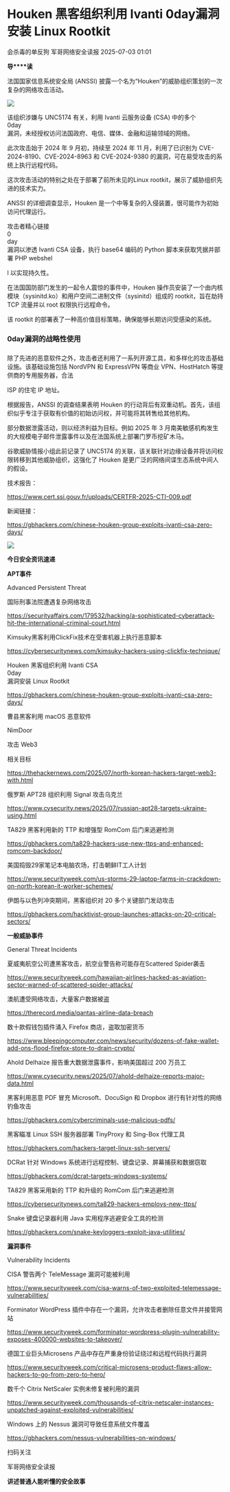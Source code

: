 #  Houken 黑客组织利用 Ivanti 0day漏洞安装 Linux Rootkit  
会杀毒的单反狗  军哥网络安全读报   2025-07-03 01:01  
  
**导****读**  
  
  
  
法国国家信息系统安全局 (ANSSI) 披露一个名为“Houken”的威胁组织策划的一次复杂的网络攻击活动。  
  
![](https://mmbiz.qpic.cn/mmbiz_png/AnRWZJZfVaGickubYlK8ErsXLiaUH79OYmz38jfXJS9O7ulGAabvF78IibVDD7noepmyQt4KpuEbO7OzZK7qqFVibw/640?wx_fmt=png&from=appmsg "")  
  
  
该组织涉嫌与 UNC5174 有关，利用 Ivanti 云服务设备 (CSA) 中的多个  
0day  
漏洞，未经授权访问法国政府、电信、媒体、金融和运输领域的网络。  
  
  
此次攻击始于 2024 年 9 月初，持续至 2024 年 11 月，利用了已识别为 CVE-2024-8190、CVE-2024-8963 和 CVE-2024-9380 的漏洞，可在易受攻击的系统上执行远程代码。  
  
  
这次攻击活动的特别之处在于部署了前所未见的Linux rootkit，展示了威胁组织先进的技术实力。  
  
  
ANSSI 的详细调查显示，Houken 是一个中等复杂的入侵装置，很可能作为初始访问代理运行。  
  
  
攻击者精心链接  
0  
day  
漏洞以渗透 Ivanti CSA 设备，执行 base64 编码的 Python 脚本来获取凭据并部署 PHP webshel  
  
l 以实现持久性。  
  
  
在法国国防部门发生的一起令人震惊的事件中，Houken 操作员安装了一个由内核模块（sysinitd.ko）和用户空间二进制文件（sysinitd）组成的 rootkit，旨在劫持 TCP 流量并以 root 权限执行远程命令。  
  
  
该 rootkit 的部署表了一种高价值目标策略，确保能够长期访问受感染的系统。  
  
### 0day漏洞的战略性使用  
###   
  
除了先进的恶意软件之外，攻击者还利用了一系列开源工具，和多样化的攻击基础设施。该基础设施包括 NordVPN 和 ExpressVPN 等商业 VPN、HostHatch 等提供商的专用服务器，合法  
  
ISP 的住宅 IP 地址。  
  
  
根据报告，ANSSI 的调查结果表明 Houken 的行动背后有双重动机。首先，该组织似乎专注于获取有价值的初始访问权，并可能将其转售给其他机构。  
  
  
部分数据泄露活动，则以经济利益为目标。例如 2025 年 3 月南美敏感机构发生的大规模电子邮件泄露事件以及在法国系统上部署门罗币挖矿木马。  
  
  
谷歌威胁情报小组此前记录了 UNC5174 的关联，该关联针对边缘设备并将访问权限转移到其他威胁组织，这强化了 Houken 是更广泛的网络间谍生态系统中间人的假设。  
  
  
技术报告：  
  
https://www.cert.ssi.gouv.fr/uploads/CERTFR-2025-CTI-009.pdf  
  
  
新闻链接：  
  
https://gbhackers.com/chinese-houken-group-exploits-ivanti-csa-zero-days/  
  
![](https://mmbiz.qpic.cn/mmbiz_svg/McYMgia19V0WHlibFPFtGclHY120OMhgwDUwJeU5D8KY3nARGC1mBpGMlExuV3bibicibJqMzAHnDDlNa5SZaUeib46xSzdeKIzoJA/640?wx_fmt=svg "")  
  
**今日安全资讯速递**  
  
  
  
**APT事件**  
  
  
Advanced Persistent Threat  
  
国际刑事法院遭遇复杂网络攻击  
  
https://securityaffairs.com/179532/hacking/a-sophisticated-cyberattack-hit-the-international-criminal-court.html  
  
  
Kimsuky黑客利用ClickFix技术在受害机器上执行恶意脚本  
  
https://cybersecuritynews.com/kimsuky-hackers-using-clickfix-technique/  
  
  
Houken 黑客组织利用 Ivanti CSA   
0day  
漏洞安装 Linux Rootkit  
  
https://gbhackers.com/chinese-houken-group-exploits-ivanti-csa-zero-days/  
  
  
曹县黑客利用 macOS 恶意软件  
  
NimDoor  
  
攻击 Web3  
  
相关目标  
  
https://thehackernews.com/2025/07/north-korean-hackers-target-web3-with.html  
  
  
俄罗斯 APT28 组织利用 Signal 攻击乌克兰  
  
https://www.cysecurity.news/2025/07/russian-apt28-targets-ukraine-using.html  
  
  
TA829 黑客利用新的 TTP 和增强型 RomCom 后门来逃避检测  
  
https://gbhackers.com/ta829-hackers-use-new-ttps-and-enhanced-romcom-backdoor/  
  
  
美国捣毁29家笔记本电脑农场，打击朝鲜IT工人计划  
  
https://www.securityweek.com/us-storms-29-laptop-farms-in-crackdown-on-north-korean-it-worker-schemes/  
  
  
伊朗与以色列冲突期间，黑客组织对 20 多个关键部门发动攻击  
  
https://gbhackers.com/hacktivist-group-launches-attacks-on-20-critical-sectors/  
  
  
  
**一般威胁事件**  
  
  
General Threat Incidents  
  
夏威夷航空公司遭黑客攻击，航空业警告称可能存在Scattered Spider袭击  
  
https://www.securityweek.com/hawaiian-airlines-hacked-as-aviation-sector-warned-of-scattered-spider-attacks/  
  
  
澳航遭受网络攻击，大量客户数据被盗  
  
https://therecord.media/qantas-airline-data-breach  
  
  
数十款假钱包插件涌入 Firefox 商店，盗取加密货币  
  
https://www.bleepingcomputer.com/news/security/dozens-of-fake-wallet-add-ons-flood-firefox-store-to-drain-crypto/  
  
  
Ahold Delhaize 报告重大数据泄露事件，影响美国超过 200 万员工  
  
https://www.cysecurity.news/2025/07/ahold-delhaize-reports-major-data.html  
  
  
黑客利用恶意 PDF 冒充 Microsoft、DocuSign 和 Dropbox 进行有针对性的网络钓鱼攻击  
  
https://gbhackers.com/cybercriminals-use-malicious-pdfs/  
  
  
黑客瞄准 Linux SSH 服务器部署 TinyProxy 和 Sing-Box 代理工具  
  
https://gbhackers.com/hackers-target-linux-ssh-servers/  
  
  
DCRat 针对 Windows 系统进行远程控制、键盘记录、屏幕捕获和数据窃取  
  
https://gbhackers.com/dcrat-targets-windows-systems/  
  
  
TA829 黑客采用新的 TTP 和升级的 RomCom 后门来逃避检测  
  
https://cybersecuritynews.com/ta829-hackers-employs-new-ttps/  
  
  
Snake 键盘记录器利用 Java 实用程序逃避安全工具的检测  
  
https://gbhackers.com/snake-keyloggers-exploit-java-utilities/  
  
  
**漏洞事件**  
  
  
Vulnerability Incidents  
  
CISA 警告两个 TeleMessage 漏洞可能被利用  
  
https://www.securityweek.com/cisa-warns-of-two-exploited-telemessage-vulnerabilities/  
  
  
Forminator WordPress 插件中存在一个漏洞，允许攻击者删除任意文件并接管网站  
  
https://www.securityweek.com/forminator-wordpress-plugin-vulnerability-exposes-400000-websites-to-takeover/  
  
  
德国工业巨头Microsens 产品中存在严重身份验证绕过和远程代码执行漏洞  
  
https://www.securityweek.com/critical-microsens-product-flaws-allow-hackers-to-go-from-zero-to-hero/  
  
  
数千个 Citrix NetScaler 实例未修复被利用的漏洞  
  
https://www.securityweek.com/thousands-of-citrix-netscaler-instances-unpatched-against-exploited-vulnerabilities/  
  
  
Windows 上的 Nessus 漏洞可导致任意系统文件覆盖  
  
https://gbhackers.com/nessus-vulnerabilities-on-windows/  
  
扫码关注  
  
军哥网络安全读报  
  
**讲述普通人能听懂的安全故事**  
  
